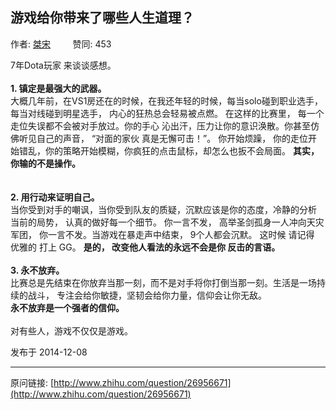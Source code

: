 ## 游戏给你带来了哪些人生道理？

作者: [桀宋](http://www.zhihu.com/people/jie-song-18)&nbsp;&nbsp;&nbsp;&nbsp;&nbsp;&nbsp;&nbsp;&nbsp; 赞同: 453


7年Dota玩家 来谈谈感想。<br><br><b>1. 镇定是最强大的武器。</b><br>大概几年前，在VS1房还在的时候，在我还年轻的时候，每当solo碰到职业选手，每当对线碰到明星选手， 内心的狂热总会轻易被点燃。 在这样的比赛里， 每一个走位失误都不会被对手放过。你的手心 沁出汗，压力让你的意识涣散。你甚至仿佛听见自己的声音， “对面的家伙 真是无懈可击！”。 你开始烦躁， 你的走位开始错乱，你的策略开始模糊，你疯狂的点击鼠标，却怎么也扳不会局面。 <b>其实，你输的不是操作。</b><br><br><br><b>2. 用行动来证明自己。</b><br>当你受到对手的嘲讽，当你受到队友的质疑，沉默应该是你的态度，冷静的分析 当前的局势， 认真的做好每一个细节。 你一言不发， 高举圣剑孤身一人冲向天灾军团， 你一言不发。当游戏在暴走声中结束， 9个人都会沉默。 这时候 请记得 优雅的 打上 GG。 <b>是的， 改变他人看法的永远不会是你 反击的言语。</b><br><br><b>3. 永不放弃。</b><br>比赛总是先结束在你放弃当那一刻，而不是对手将你打倒当那一刻。生活是一场持续的战斗， 专注会给你敏捷，坚韧会给你力量，信仰会让你无敌。<br><b>永不放弃是一个强者的信仰。</b><br><br>对有些人，游戏不仅仅是游戏。



发布于 2014-12-08



---
原问链接: [http://www.zhihu.com/question/26956671](http://www.zhihu.com/question/26956671)